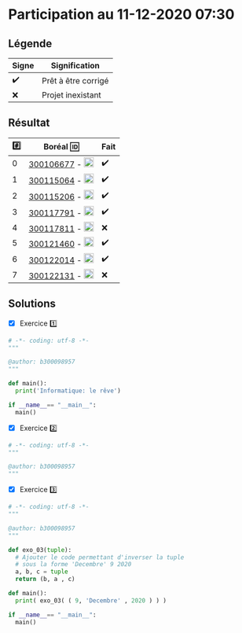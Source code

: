 # Participation au 11-12-2020 07:30

## Légende

| Signe              | Signification                 |
|--------------------|-------------------------------|
| :heavy_check_mark: | Prêt à être corrigé           |
| :x:                | Projet inexistant             |

## Résultat

|:hash:| Boréal :id:                | Fait               |
|------|----------------------------|--------------------|
| 0 | [300106677](https://github.com/leonaldo1994/lab-exercices-de-codage-en-python) - <image src='https://avatars0.githubusercontent.com/u/71027895?s=460&v=4' width=20 height=20></image> | :heavy_check_mark: |
| 1 | [300115064](https://github.com/Naoufal271/lab-exercices-de-codage-en-python) - <image src='https://avatars0.githubusercontent.com/u/72874987?s=460&v=4' width=20 height=20></image> | :heavy_check_mark: |
| 2 | [300115206](https://github.com/itonga/lab-exercices-de-codage-en-python) - <image src='https://avatars0.githubusercontent.com/u/73952068?s=460&v=4' width=20 height=20></image> | :heavy_check_mark: |
| 3 | [300117791](https://github.com/DonMise/lab-exercices-de-codage-en-python) - <image src='https://avatars0.githubusercontent.com/u/73952191?s=460&v=4' width=20 height=20></image> | :heavy_check_mark: | 
| 4 | [300117811](https://github.com/sio-mh/lab-exercices-de-codage-en-python) - <image src='https://avatars0.githubusercontent.com/u/71027809?s=460&v=4' width=20 height=20></image> | :x: |
| 5 | [300121460](https://github.com/Daveinfo20/lab-exercices-de-codage-en-python) - <image src='https://avatars0.githubusercontent.com/u/71027883?s=460&v=4' width=20 height=20></image> | :heavy_check_mark: |
| 6 | [300122014](https://github.com/sylvainEmm/lab-exercices-de-codage-en-python) - <image src='https://avatars0.githubusercontent.com/u/71392439?s=460&v=4' width=20 height=20></image> | :heavy_check_mark: |
| 7 | [300122131](https://github.com/emsed0/lab-exercices-de-codage-en-python) - <image src='https://avatars0.githubusercontent.com/u/71394111?s=460&v=4' width=20 height=20></image> | :x:|

## Solutions

- [x] Exercice :one:

```python
# -*- coding: utf-8 -*-
"""

@author: b300098957
"""

def main():
  print('Informatique: le rêve')

if __name__== "__main__":
  main()
```

- [x] Exercice :two:

```python
# -*- coding: utf-8 -*-
"""

@author: b300098957
"""

```

- [x] Exercice :three:

```python
# -*- coding: utf-8 -*-
"""

@author: b300098957
"""

def exo_03(tuple):
  # Ajouter le code permettant d'inverser la tuple
  # sous la forme 'Decembre' 9 2020
  a, b, c = tuple
  return (b, a , c)

def main():
  print( exo_03( ( 9, 'Decembre' , 2020 ) ) )

if __name__== "__main__":
  main()
```
